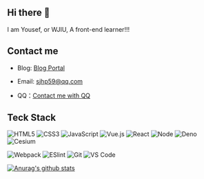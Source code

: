 ## Hi there 👋

I am Yousef, or WJIU, A front-end learner!!!

## Contact me

- Blog: [Blog Portal](https://wjiu.tk/)

- Email: sjhp59@qq.com

- QQ：[Contact me with QQ](http://wpa.qq.com/msgrd?v=3&uin=3135675279&site=qq&menu=yes)

## Teck Stack

![HTML5](https://img.shields.io/badge/-HTML5-%23E44D27?style=flat-square&logo=html5&logoColor=ffffff)
![CSS3](https://img.shields.io/badge/-CSS3-%231572B6?style=flat-square&logo=css3)
![JavaScript](https://img.shields.io/badge/-JavaScript-%23F7DF1C?style=flat-square&logo=javascript&logoColor=000000&labelColor=%23F7DF1C&color=%23FFCE5A)
![Vue.js](https://img.shields.io/badge/-Vue.js-%232c3e50?style=flat-square&logo=Vue.js)
![React](https://img.shields.io/badge/-React-%23282C34?style=flat-square&logo=react)
![Node](https://img.shields.io/badge/-Node-%23F05032?style=flat-square&logo=Node.js&logoColor=%23ffffff)
![Deno](https://img.shields.io/badge/-Deno-%231572B6?style=flat-square&logo=deno)
![Cesium](https://img.shields.io/badge/-Cesium-%232c3e50?style=flat-square&logo=cesium)

![Webpack](https://img.shields.io/badge/-Webpack-%232C3A42?style=flat-square&logo=webpack)
![ESlint](https://img.shields.io/badge/-ESLint-%234B32C3?style=flat-square&logo=eslint)
![Git](https://img.shields.io/badge/-Git-%23F05032?style=flat-square&logo=git&logoColor=%23ffffff)
![VS Code](https://img.shields.io/badge/-VSCode-%23007ACC?style=flat-square&logo=visual-studio-code)

[![Anurag's github stats](https://github-readme-stats.vercel.app/api?username=wjiu)](https://github.com/wjiu/github-readme-stats)
